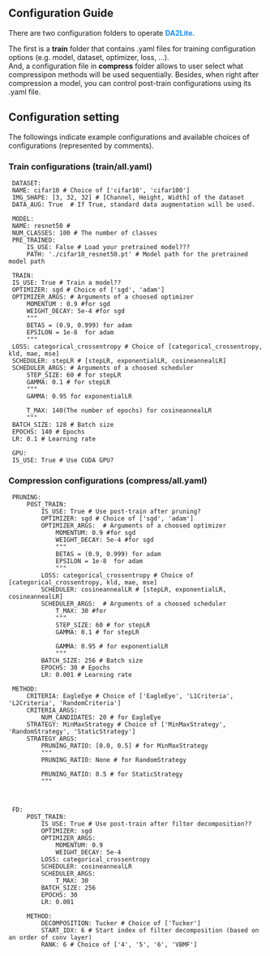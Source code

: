 
## Configuration Guide 

There are two configuration folders to operate <span style="color:DodgerBlue">**DA2Lite**</span>. 

The first is a **train** folder that contains .yaml files for training configuration options (e.g. model, dataset, optimizer, loss, ...).  
And, a configuration file in **compress** folder allows to user select what compressipon methods will be used sequentially. Besides, when right after compression a model, you can control post-train configurations using its .yaml file.


## Configuration setting

The followings indicate example configurations and available choices of configurations (represented by comments).

### Train configurations (train/all.yaml)


   ```shell
    DATASET:
    NAME: cifar10 # Choice of ['cifar10', 'cifar100']
    IMG_SHAPE: [3, 32, 32] # [Channel, Height, Width] of the dataset
    DATA_AUG: True  # If True, standard data augmentation will be used.

    MODEL: 
    NAME: resnet50 # 
    NUM_CLASSES: 100 # The number of classes 
    PRE_TRAINED:
        IS_USE: False # Load your pretrained model???
        PATH: './cifar10_resnet50.pt' # Model path for the pretrained model path
    
    TRAIN:
    IS_USE: True # Train a model??
    OPTIMIZER: sgd # Choice of ['sgd', 'adam']
    OPTIMIZER_ARGS: # Arguments of a choosed optimizer
        MOMENTUM : 0.9 #for sgd
        WEIGHT_DECAY: 5e-4 #for sgd
        """
        BETAS = (0.9, 0.999) for adam
        EPSILON = 1e-8  for adam
        """
    LOSS: categorical_crossentropy # Choice of [categorical_crossentropy, kld, mae, mse]
    SCHEDULER: stepLR # [stepLR, exponentialLR, cosineannealLR]
    SCHEDULER_ARGS: # Arguments of a choosed scheduler
        STEP_SIZE: 60 # for stepLR
        GAMMA: 0.1 # for stepLR
        """
        GAMMA: 0.95 for exponentialLR

        T_MAX: 140(The number of epochs) for cosineannealLR
        """ 
    BATCH_SIZE: 128 # Batch size
    EPOCHS: 140 # Epochs
    LR: 0.1 # Learning rate

    GPU:
    IS_USE: True # Use CUDA GPU?
   ```


### Compression configurations (compress/all.yaml)


   ```shell
    PRUNING:
        POST_TRAIN:
            IS_USE: True # Use post-train after pruning?
            OPTIMIZER: sgd # Choice of ['sgd', 'adam']
            OPTIMIZER_ARGS:  # Arguments of a choosed optimizer
                MOMENTUM: 0.9 #for sgd
                WEIGHT_DECAY: 5e-4 #for sgd
                """
                BETAS = (0.9, 0.999) for adam
                EPSILON = 1e-8  for adam
                """
            LOSS: categorical_crossentropy # Choice of [categorical_crossentropy, kld, mae, mse]
            SCHEDULER: cosineannealLR # [stepLR, exponentialLR, cosineannealLR]
            SCHEDULER_ARGS:  # Arguments of a choosed scheduler
                T_MAX: 30 #for 
                """
                STEP_SIZE: 60 # for stepLR
                GAMMA: 0.1 # for stepLR

                GAMMA: 0.95 # for exponentialLR
                """
            BATCH_SIZE: 256 # Batch size
            EPOCHS: 30 # Epochs
            LR: 0.001 # Learning rate
  
    METHOD:
        CRITERIA: EagleEye # Choice of ['EagleEye', 'L1Criteria', 'L2Criteria', 'RandomCriteria']
        CRITERIA_ARGS: 
            NUM_CANDIDATES: 20 # for EagleEye
        STRATEGY: MinMaxStrategy # Choice of ['MinMaxStrategy', 'RandomStrategy', 'StaticStrategy']
        STRATEGY_ARGS:
            PRUNING_RATIO: [0.0, 0.5] # for MinMaxStrategy
            """
            PRUNING_RATIO: None # for RandomStrategy

            PRUNING_RATIO: 0.5 # for StaticStrategy
            """



    FD:
        POST_TRAIN:
            IS_USE: True # Use post-train after filter decomposition??
            OPTIMIZER: sgd
            OPTIMIZER_ARGS:
                MOMENTUM: 0.9
                WEIGHT_DECAY: 5e-4
            LOSS: categorical_crossentropy 
            SCHEDULER: cosineannealLR 
            SCHEDULER_ARGS:
                T_MAX: 30
            BATCH_SIZE: 256
            EPOCHS: 30
            LR: 0.001
        
        METHOD:
            DECOMPOSITION: Tucker # Choice of ['Tucker']
            START_IDX: 6 # Start index of filter decomposition (based on an order of conv layer)
            RANK: 6 # Choice of ['4', '5', '6', 'VBMF']


   ```

